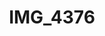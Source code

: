 ---
pid: '155'
layout: photos
title: IMG_4376
filename: IMG_4376.jpg
caption: 
previous_pid: '154'
next_pid: '156'
permalink: "/photos/155.html"
---